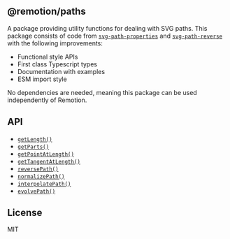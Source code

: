 ## @remotion/paths

A package providing utility functions for dealing with SVG paths. This package consists of code from [`svg-path-properties`](https://www.npmjs.com/package/svg-path-properties) and [`svg-path-reverse`](https://github.com/Pomax/svg-path-reverse#readme) with the following improvements:

- Functional style APIs
- First class Typescript types
- Documentation with examples
- ESM import style

No dependencies are needed, meaning this package can be used independently of Remotion.

## API

- [`getLength()`](https://remotion.dev/docs/paths/get-length)
- [`getParts()`](https://remotion.dev/docs/paths/get-parts)
- [`getPointAtLength()`](https://remotion.dev/docs/paths/get-point-at-length)
- [`getTangentAtLength()`](https://remotion.dev/docs/paths/get-tangent-at-length)
- [`reversePath()`](https://remotion.dev/docs/paths/reverse-path)
- [`normalizePath()`](https://remotion.dev/docs/paths/normalize-path)
- [`interpolatePath()`](https://remotion.dev/docs/paths/interpolate-path)
- [`evolvePath()`](https://remotion.dev/docs/paths/evolve-path)

## License

MIT
